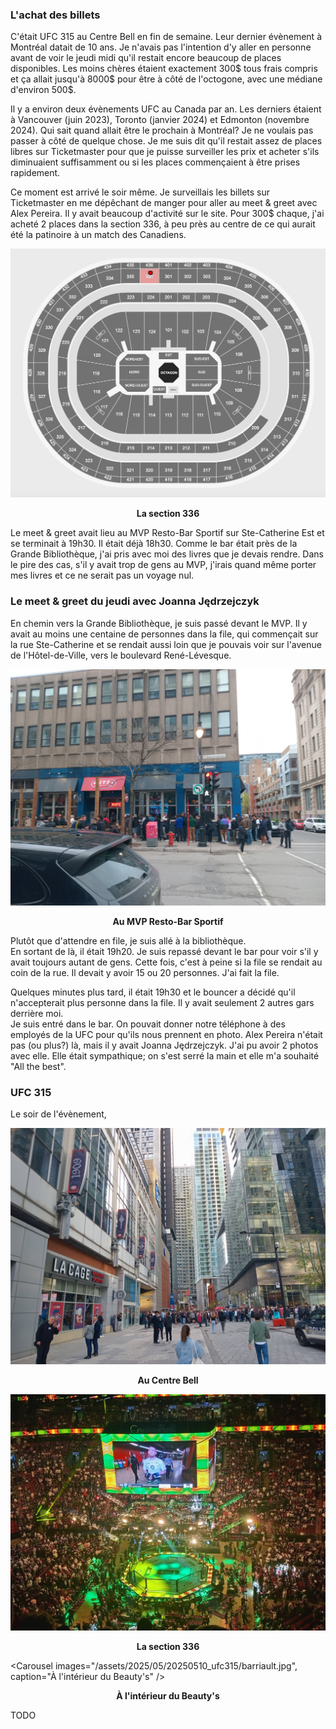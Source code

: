 ### L'achat des billets
C'était UFC 315 au Centre Bell en fin de semaine. Leur dernier évènement à Montréal datait de 10 ans. Je n'avais pas l'intention d'y aller en personne avant de voir le jeudi midi qu'il restait encore beaucoup de places disponibles. Les moins chères étaient exactement 300$ tous frais compris et ça allait jusqu'à 8000$ pour être à côté de l'octogone, avec une médiane d'environ 500$.

Il y a environ deux évènements UFC au Canada par an. Les derniers étaient à Vancouver (juin 2023), Toronto (janvier 2024) et Edmonton (novembre 2024). Qui sait quand allait être le prochain à Montréal? Je ne voulais pas passer à côté de quelque chose. Je me suis dit qu'il restait assez de places libres sur Ticketmaster pour que je puisse surveiller les prix et acheter s'ils diminuaient suffisamment ou si les places commençaient à être prises rapidement.

Ce moment est arrivé le soir même. Je surveillais les billets sur Ticketmaster en me dépêchant de manger pour aller au meet & greet avec Alex Pereira. Il y avait beaucoup d'activité sur le site. Pour 300$ chaque, j'ai acheté 2 places dans la section 336, à peu près au centre de ce qui aurait été la patinoire à un match des Canadiens.

![At the airport](/assets/2025/05/20250510_ufc315/octagon.png)
<p align="center"><b>La section 336</b></p>

Le meet & greet avait lieu au MVP Resto-Bar Sportif sur Ste-Catherine Est et se terminait à 19h30. Il était déjà 18h30. Comme le bar était près de la Grande Bibliothèque, j'ai pris avec moi des livres que je devais rendre. Dans le pire des cas, s'il y avait trop de gens au MVP, j'irais quand même porter mes livres et ce ne serait pas un voyage nul.

### Le meet & greet du jeudi avec Joanna Jędrzejczyk
En chemin vers la Grande Bibliothèque, je suis passé devant le MVP. Il y avait au moins une centaine de personnes dans la file, qui commençait sur la rue Ste-Catherine et se rendait aussi loin que je pouvais voir sur l'avenue de l'Hôtel-de-Ville, vers le boulevard René-Lévesque.

![Au MVP Resto-Bar Sportif](/assets/2025/05/20250510_ufc315/mvp1.jpg)
<p align="center"><b>Au MVP Resto-Bar Sportif</b></p>

Plutôt que d'attendre en file, je suis allé à la bibliothèque.  
En sortant de là, il était 19h20. Je suis repassé devant le bar pour voir s'il y avait toujours autant de gens. Cette fois, c'est à peine si la file se rendait au coin de la rue. Il devait y avoir 15 ou 20 personnes. J'ai fait la file.

Quelques minutes plus tard, il était 19h30 et le bouncer a décidé qu'il n'accepterait plus personne dans la file. Il y avait seulement 2 autres gars derrière moi.  
Je suis entré dans le bar. On pouvait donner notre téléphone à des employés de la UFC pour qu'ils nous prennent en photo. Alex Pereira n'était pas (ou plus?) là, mais il y avait Joanna Jędrzejczyk. J'ai pu avoir 2 photos avec elle. Elle était sympathique; on s'est serré la main et elle m'a souhaité "All the best".

### UFC 315
Le soir de l'évènement, 

![Au Centre Bell](/assets/2025/05/20250510_ufc315/bellcentre.jpg)
<p align="center"><b>Au Centre Bell</b></p>

![At the airport](/assets/2025/05/20250510_ufc315/jdm_walkout.jpg)
<p align="center"><b>La section 336</b></p>

<Carousel
    images="/assets/2025/05/20250510_ufc315/barriault.jpg",
    caption="À l'intérieur du Beauty's"
/>
<p align="center"><b>À l'intérieur du Beauty's</b></p>

TODO
